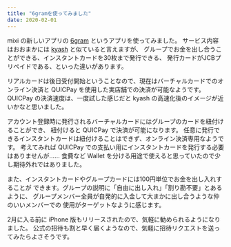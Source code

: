 ```yaml
---
title: "6gramを使ってみました"
date: 2020-02-01
---
```


mixi の新しいアプリの [6gram](https://6gr.am/) というアプリを使ってみました。
サービス内容はおおまかには [kyash](https://kyash.co/) と似ていると言えますが、
グループでお金を出し合うことができる、インスタントカードを30枚まで発行できる、
発行カードがJCBプリペイドである、といった違いがあります。

リアルカードは後日受付開始ということなので、現在はバーチャルカードでのオンライン決済と
QUICPay を使用した実店舗での決済が可能なようです。
QUICPay の決済速度は、一度試した感じだと kyash の高速化後のイメージが近いかなと思いました。

アカウント登録時に発行されるバーチャルカードにはグループのカードを紐付けることができ、
紐付けると QUICPay で決済が可能になります。
任意に発行できるインスタントカードは紐付けることはできず、オンライン決済専用なようです。
考えてみれば QUICPay での支払い用にインスタントカードを発行する必要はありませんが……
食費など Wallet を分ける用途で使えると思っていたので少し期待外れではありました。

また、インスタントカードやグループカードには100円単位でお金を出し入れすることが
できます。グループの説明に「自由に出し入れ」「割り勘不要」とあるように、
グループメンバー全員が自発的に入金して大まかに出し合うような仲のいいメンバーでの
使用がターゲットなように感じます。

2月に入る前に iPhone 版もリリースされたので、気軽に勧められるようになりました。
公式の招待も割と早く届くようなので、気軽に招待リクエストを送ってみたらよさそうです。
